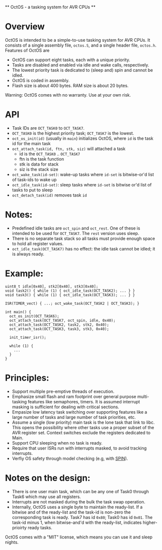 ** OctOS - a tasking system for AVR CPUs **


# Overview
OctOS is intended to be a simple-to-use tasking system for AVR CPUs.
It consists of a single assembly file, ``octos.S``, and a single header
file, ``octos.h``.  Features of OctOS are
- OctOS can support eight tasks, each with a unique priority.
- Tasks are disabled and enabled via idle and wake calls, respectively.
- The lowest priority task is dedicated to (sleep and) spin and cannot be idled.
- OctOS is coded in assembly.
- Flash size is about 400 bytes.  RAM size is about 20 bytes.

Warning: OctOS comes with no warranty.  Use at your own risk.

# API
- Task IDs are `OCT_TASK0` to `OCT_TASK7`.
- `OCT_TASK0` is the highest priority task; `OCT_TASK7` is the lowest.
- `oct_os_init(id)` (usually in `main`) initializes OctOS, where `id` is the
   task id for the main task
- `oct_attach_task(id, ftn, stk, siz)` will attached a task
  - id is the ``OCT_TASK0`` .. ``OCT_TASK7``
  - ftn is the task function
  - stk is data for stack
  - siz is the stack size
- `oct_wake_task(id-set)`: wake-up tasks where
  `id-set` is bitwise-or'd list of task-ids to wake up
- `oct_idle_task(id-set)`: sleep tasks where
   `id-set` is bitwise or'd list of tasks to put to sleep
- `oct_detach_task(id)` removes task `id`

# Notes:
  - Predefined idle tasks are ``oct_spin`` and ``oct_rest``.  One of these is
    intended to be used for `OCT_TASK7`.  The `rest` version uses sleep.
  - There is no separate task stack so all tasks must provide enough
    space to hold all register values.
  - `oct_idle_task(OCT_TASK7)` has no effect: the idle task cannot
    be idled; it is always ready.

# Example:
  ```
  uint8_t idle[0x40], stk2[0x40], stk3[0x40];
  void task2() { while (1) { oct_idle_task(OCT_TASK2); ... } }
  void task3() { while (1) { oct_idle_task(OCT_TASK3); ... } }

  ISR(TIMER_vect) { ...; oct_wake_task(OCT_TASK2 | OCT_TASK3); }

  int main() {
    oct_os_init(OCT_TASK6);
    oct_attach_task(OCT_TASK7, oct_spin, idle, 0x40);
    oct_attach_task(OCT_TASK2, task2, stk2, 0x40);
    oct_attach_task(OCT_TASK3, task3, stk3, 0x40);

    init_timer_isr();

    while (1) {
      ...
    }
  }
  ```
  
# Principles:
- Support multiple pre-emptive threads of execution.
- Emphasize small flash and ram footprint over general purpose multi-tasking 
  features like semaphores, timers.  It is assumed interrupt masking is 
  sufficient for dealing with critical sections.
- Empasize low latency task switching over supporting features like a large 
  number of tasks and large number of task priorities, etc.
- Assume a single (low priority) main task is the lone task that link to libc.
  This opens the possibility where other tasks use a proper subset of the AVR 
  register set. Context switches exclude the registers dedicated to Main.
- Support CPU sleeping when no task is ready.
- Require that user ISRs run with interrupts masked, to avoid tracking 
  interrupts.
- Verfiy OS safety through model checking
  (e.g, with [SPIN](http://spinroot.com)).

# Notes on the design:
- There is one user main task, which can be any one of Task0 through Task6 
  which may use all registers.
- Interrupts are not masked during the bulk the task swap operation.
- Internally, OctOS uses a single byte to maintain the ready-list.  If
  a bitwise and of the ready-list and the task-id is non-zero the corresponding
  task is ready.  Task7 has id `0x80`; Task0 has id `0x01`.  The task-id
  minus 1, when bitwise-and'd with the ready-list, indicates higher-prioirty
  ready tasks.

OctOS comes with a "MIT" license, which means you can use it and sleep nights.


